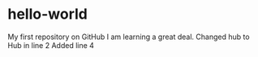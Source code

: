 # hello-world
My first repository on GitHub
I am learning a great deal.
Changed hub to Hub in line 2
Added line 4
